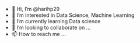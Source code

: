 - 👋 Hi, I’m @harihp29 
- 👀 I’m interested in Data Science, Machine Learning  
- 🌱 I’m currently learning Data science 
- 💞️ I’m looking to collaborate on ...
- 📫 How to reach me ...

<!---
harihp29/harihp29 is a ✨ special ✨ repository because its `README.md` (this file) appears on your GitHub profile.
You can click the Preview link to take a look at your changes.
--->
